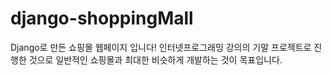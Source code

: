 # django-shoppingMall
Django로 만든 쇼핑몰 웹페이지 입니다!
인터넷프로그래밍 강의의 기말 프로젝트로 진행한 것으로 일반적인 쇼핑몰과 최대한 비슷하게 개발하는 것이 목표입니다.

